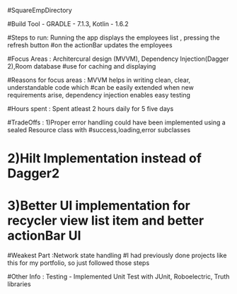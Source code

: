#SquareEmpDirectory

#Build Tool - GRADLE - 7.1.3, Kotlin - 1.6.2

#Steps to run: Running the app displays the employees list , pressing the refresh button 
#on the actionBar updates the employees

#Focus Areas : Architercural design (MVVM), Dependency Injection(Dagger 2),Room database 
#use for caching and displaying 

#Reasons for focus areas : MVVM helps in writing clean, clear, understandable code which 
#can be easily extended when new requirements arise, dependency injection enables easy testing

#Hours spent : Spent atleast 2 hours daily for 5 five days

#TradeOffs : 1)Proper error handling could have been implemented using a sealed Resource class with
#success,loading,error subclasses 
#            2)Hilt Implementation instead of Dagger2
#            3)Better UI implementation for recycler view list item and better actionBar UI

#Weakest Part :Network state handling
#I had previously done projects like this for my portfolio, so just followed those steps

#Other Info : Testing - Implemented Unit Test with JUnit, Roboelectric, Truth libraries

